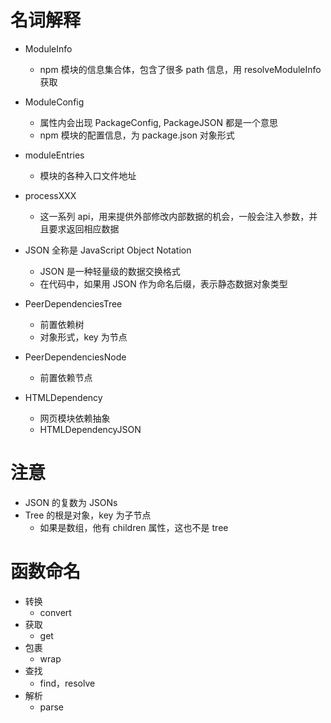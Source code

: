 # 名词解释

- ModuleInfo
  - npm 模块的信息集合体，包含了很多 path 信息，用 resolveModuleInfo 获取
- ModuleConfig

  - 属性内会出现 PackageConfig, PackageJSON 都是一个意思
  - npm 模块的配置信息，为 package.json 对象形式

- moduleEntries

  - 模块的各种入口文件地址

- processXXX

  - 这一系列 api，用来提供外部修改内部数据的机会，一般会注入参数，并且要求返回相应数据

- JSON 全称是 JavaScript Object Notation
  - JSON 是一种轻量级的数据交换格式
  - 在代码中，如果用 JSON 作为命名后缀，表示静态数据对象类型

- PeerDependenciesTree
  - 前置依赖树
  - 对象形式，key 为节点

- PeerDependenciesNode
  - 前置依赖节点

- HTMLDependency
  - 网页模块依赖抽象
  - HTMLDependencyJSON

# 注意

- JSON 的复数为 JSONs
- Tree 的根是对象，key 为子节点
  - 如果是数组，他有 children 属性，这也不是 tree

# 函数命名

- 转换
  - convert
- 获取
  - get
- 包裹
  - wrap
- 查找
  - find，resolve
- 解析
  - parse